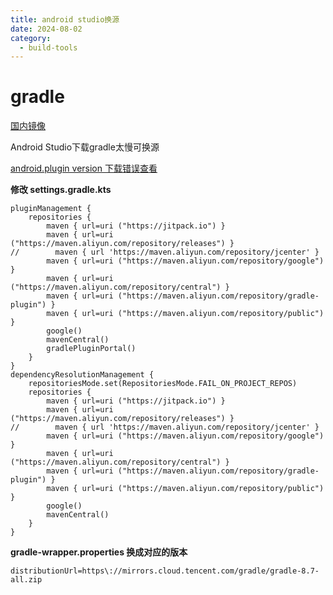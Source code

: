 ```yaml
---
title: android studio换源
date: 2024-08-02
category:
  - build-tools
---
```


# gradle

[国内镜像](https://mirrors.cloud.tencent.com/gradle/)

Android Studio下载gradle太慢可换源

[android.plugin version 下载错误查看](https://blog.csdn.net/qq_43811536/article/details/139447518)

**修改 settings.gradle.kts**
```
pluginManagement {
    repositories {
        maven { url=uri ("https://jitpack.io") }
        maven { url=uri ("https://maven.aliyun.com/repository/releases") }
//        maven { url 'https://maven.aliyun.com/repository/jcenter' }
        maven { url=uri ("https://maven.aliyun.com/repository/google") }
        maven { url=uri ("https://maven.aliyun.com/repository/central") }
        maven { url=uri ("https://maven.aliyun.com/repository/gradle-plugin") }
        maven { url=uri ("https://maven.aliyun.com/repository/public") }
        google()
        mavenCentral()
        gradlePluginPortal()
    }
}
dependencyResolutionManagement {
    repositoriesMode.set(RepositoriesMode.FAIL_ON_PROJECT_REPOS)
    repositories {
        maven { url=uri ("https://jitpack.io") }
        maven { url=uri ("https://maven.aliyun.com/repository/releases") }
//        maven { url 'https://maven.aliyun.com/repository/jcenter' }
        maven { url=uri ("https://maven.aliyun.com/repository/google") }
        maven { url=uri ("https://maven.aliyun.com/repository/central") }
        maven { url=uri ("https://maven.aliyun.com/repository/gradle-plugin") }
        maven { url=uri ("https://maven.aliyun.com/repository/public") }
        google()
        mavenCentral()
    }
}
```

**gradle-wrapper.properties
换成对应的版本**
```
distributionUrl=https\://mirrors.cloud.tencent.com/gradle/gradle-8.7-all.zip
```
